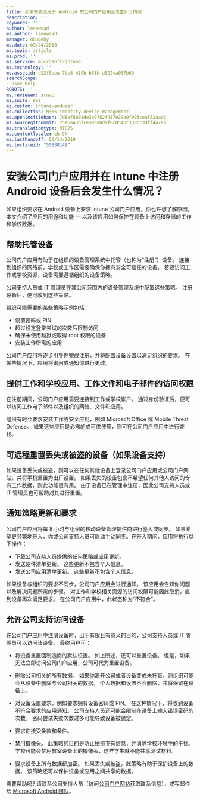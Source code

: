 ```yaml
---
title: 如果安装适用于 Android 的公司门户应用会发生什么情况
description: ''
keywords: ''
author: lenewsad
ms.author: lanewsad
manager: dougeby
ms.date: 09/24/2018
ms.topic: article
ms.prod: ''
ms.service: microsoft-intune
ms.technology: ''
ms.assetid: d22f5aea-7be4-419b-b51b-a522ca037b69
searchScope:
- User help
ROBOTS: ''
ms.reviewer: arnab
ms.suite: ems
ms.custom: intune-enduser
ms.collection: M365-identity-device-management
ms.openlocfilehash: 7d8af8b01de3b9782f487e29a9f993ceaf32aac6
ms.sourcegitcommit: 25e6aa3bfce58ce8d9f8c054bc338cc3dff4a78b
ms.translationtype: MTE75
ms.contentlocale: zh-CN
ms.lasthandoff: 03/14/2019
ms.locfileid: "55838149"
---
```

# <a name="what-happens-if-you-install-the-company-portal-app-and-enroll-your-android-device-in-intune"></a>安装公司门户应用并在 Intune 中注册 Android 设备后会发生什么情况？

如果组织要求在 Android 设备上安装 Intune 公司门户应用，你也许想了解原因。 本文介绍了应用的用途和功能 &mdash; 以及该应用如何保护在设备上访问和存储的工作和学校数据。

## <a name="gets-your-device-managed"></a>帮助托管设备
公司门户应用有助于在组织的设备管理系统中托管（也称为“注册”）设备。 连接到组织的网络前，学校或工作区需要确保你拥有安全可信任的设备。 若要访问工作或学校资源，设备需要遵循组织的设备策略。 

公司支持人员或 IT 管理员在其公司范围内的设备管理系统中配置这些策略。 注册设备后，便可收到这些策略。 

组织可能需要的某些策略示例包括：
* 设置密码或 PIN
* 超过设定登录尝试的次数后限制访问
* 确保未使用越狱或取得 root 权限的设备
* 安装工作所需的应用

公司门户应用将逐步引导你完成注册，并将配置设备设置以满足组织的要求。 在某些情况下，应用将询问或通知你进行更改。

## <a name="gives-you-access-to-work-and-school-apps-work-files-and-email"></a>提供工作和学校应用、工作文件和电子邮件的访问权限
在注册期间，公司门户应用需要连接到工作或学校帐户。 通过身份验证后，便可以访问工作电子邮件以及组织的网络、文件和应用。 

组织有时会要求安装工作或安全应用，例如 Microsoft Office 或 Mobile Threat Defense。 如果这些应用是必需的或可供使用，则可在公司门户应用中进行查找。

## <a name="lets-you-remotely-reset-a-lost-or-stolen-device-if-device-supports-it"></a>可远程重置丢失或被盗的设备（如果设备支持）
如果设备丢失或被盗，则可以在任何其他设备上登录公司门户应用或公司门户网站，并将手机重置为出厂设置。 如果丢失的设备包含不希望任何其他人访问的专有工作数据，则此功能很有用。 由于设备已在管理中注册，因此公司支持人员或 IT 管理员也可帮助对其进行重置。  

## <a name="notifies-you-of-policy-updates-and-requirements"></a>通知策略更新和要求
公司门户应用将每 8 小时与组织的移动设备管理提供商进行签入或同步。 如果希望更频繁地签入，你或公司支持人员可启动手动同步。在签入期间，应用将执行以下操作：  
* 下载公司支持人员提供的任何策略或应用更新。  
* 发送硬件清单更新。 这些更新不包含个人信息。  
* 发送公司应用清单更新。 这些更新不包含个人信息。  

如果设备与组织的要求不同步，公司门户应用会进行通知。 该应用会告知你问题以及解决问题所需的步骤。 对工作和学校相关资源的访问权限可能因此取消，直到设备再次满足要求。 在公司门户应用中，此状态称为“不符合”。 

## <a name="permits-company-support-access-to-your-device"></a>允许公司支持访问设备
在公司门户应用中注册设备时，出于有限且有意义的目的，公司支持人员或 IT 管理员可以访问该设备。 最终用户可：  

* 将设备重置回制造商的默认设置。 如上所述，还可以重置设备。 但是，如果无法立即访问公司门户应用，公司可代为重置设备。  

* 删除公司相关的所有数据。 如果你离开公司或者设备变成未托管，则组织可能会从设备中删除与公司相关的数据。 个人数据和设置不会删除，并将保留在设备上。  

* 对设备设置要求，例如要求拥有设备密码或 PIN。 在这种情况下，将收到设备不符合要求的应用通知。 公司支持人员还可能会限制在设备上输入错误密码的次数。 密码尝试失败次数过多可能导致设备被锁定。  

* 要求你接受条款和条件。  

* 禁用摄像头。 此策略的目的是防止拍摄专有信息，并消除学校环境中的干扰。 学校可能会禁用教室设备上的摄像头，这样学生就不能共享测试材料。  

* 要求设备上所有数据都加密。 如果丢失或被盗，此策略有助于保护设备上的数据。 该策略还可以保护设备或应用之间共享的数据。  

需要帮助吗? 请联系公司支持人员（访问[公司门户网站](https://go.microsoft.com/fwlink/?linkid=2010980)获取联系信息），或写邮件给 <a href="mailto:wintunedroidfbk@microsoft.com?subject=I'm having trouble installing the Company Portal app on my Android device&body=Describe the issue you're experiencing here.">Microsoft Android 团队</a>。
